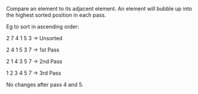 Compare an element to its adjacent element. An element will bubble up into the highest sorted position in each pass.

Eg to sort in ascending order:

2 7 4 1 5 3 -> Unsorted

2 4 1 5 3 7 -> 1st Pass

2 1 4 3 5 7 -> 2nd Pass

1 2 3 4 5 7 -> 3rd Pass

No changes after pass 4 and 5.
